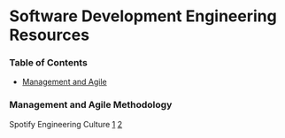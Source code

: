 # Software Development Engineering Resources

### Table of Contents
- [Management and Agile](#management)

### <a name="management">Management and Agile Methodology

Spotify Engineering Culture [1](https://vimeo.com/85490944) [2](https://vimeo.com/94950270)
